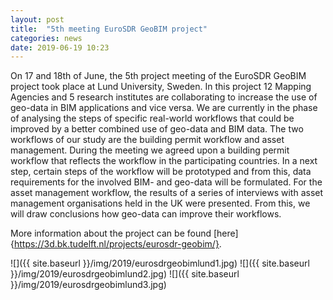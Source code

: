 ```yaml
---
layout: post
title:  "5th meeting EuroSDR GeoBIM project"
categories: news
date: 2019-06-19 10:23
---
```


On 17 and 18th of June, the 5th project meeting of the EuroSDR GeoBIM project took place at Lund University, Sweden.
In this project 12 Mapping Agencies and 5 research institutes are collaborating to increase the use of geo-data in BIM applications and vice versa. We are currently in the phase of analysing the steps of specific real-world workflows that could be improved by a better combined use of geo-data and BIM data.
The two workflows of our study are the building permit workflow and asset management. 
During the meeting we agreed upon a building permit workflow that reflects the workflow in the participating countries.
In a next step, certain steps of the workflow will be prototyped and from this, data requirements for the involved BIM- and geo-data will be formulated.
For the asset management workflow, the results of a series of interviews with asset management organisations held in the UK were presented. From this, we will draw conclusions how geo-data can improve their workflows.

More information about the project can be found [here]{https://3d.bk.tudelft.nl/projects/eurosdr-geobim/}.

![]({{ site.baseurl }}/img/2019/eurosdrgeobimlund1.jpg)
![]({{ site.baseurl }}/img/2019/eurosdrgeobimlund2.jpg)
![]({{ site.baseurl }}/img/2019/eurosdrgeobimlund3.jpg)
